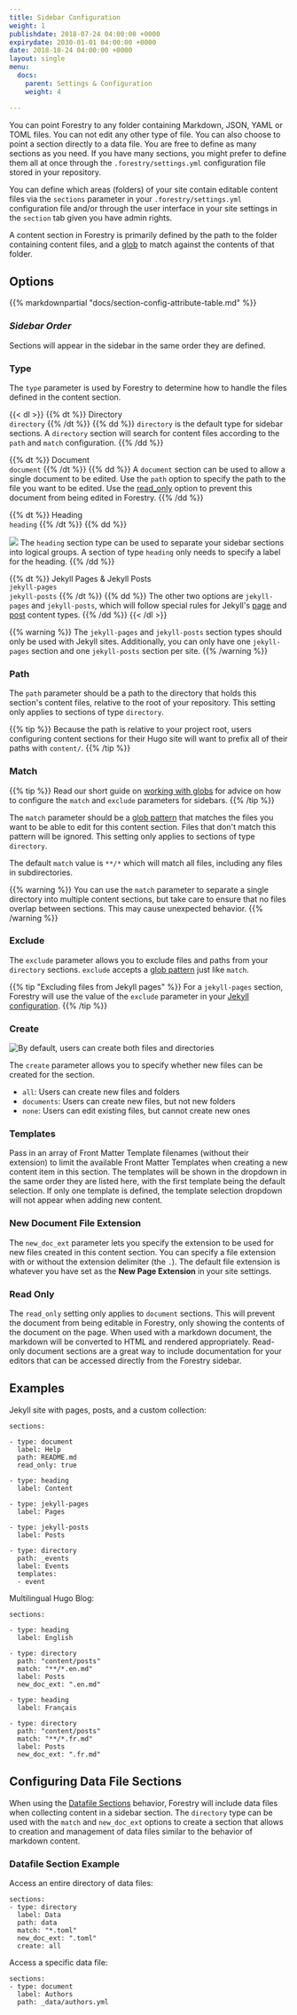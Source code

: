 ```yaml
---
title: Sidebar Configuration
weight: 1
publishdate: 2018-07-24 04:00:00 +0000
expirydate: 2030-01-01 04:00:00 +0000
date: 2018-10-24 04:00:00 +0000
layout: single
menu:
  docs:
    parent: Settings & Configuration
    weight: 4

---
```

You can point Forestry to any folder containing Markdown, JSON, YAML or TOML files. You can not edit any other type of file.
You can also choose to point a section directly to a data file. You are free to define as many sections as you need. If you have many sections, you might prefer to define them all at once through the `.forestry/settings.yml` configuration file stored in your repository.

You can define which areas (folders) of your site contain editable content files via the `sections` parameter in your `.forestry/settings.yml` configuration file and/or through the user interface in your site settings in the `section`
 tab given you have admin rights.
 
A content section in Forestry is primarily defined by the path to the folder containing content files, and a [glob](/docs/guides/misc/working-with-globs/) to match against the contents of that folder.

## Options

{{% markdownpartial "docs/section-config-attribute-table.md" %}}

### _Sidebar Order_

Sections will appear in the sidebar in the same order they are defined.

### Type

The `type` parameter is used by Forestry to determine how to handle the files defined in the content section.

{{< dl >}}
{{% dt %}}
Directory
<br />`directory`
{{% /dt %}}
{{% dd %}}
`directory` is the default type for sidebar sections. A `directory` section will search for content files according to the `path` and `match` configuration.
{{% /dd %}}

{{% dt %}}
Document
<br />`document`
{{% /dt %}}
{{% dd %}}
A `document` section can be used to allow a single document to be edited. Use the `path` option to specify the path to the file you want to be edited. Use the [read_only](#read-only) option to prevent this document from being edited in Forestry.
{{% /dd %}}

{{% dt %}}
Heading
<br />`heading`
{{% /dt %}}
{{% dd %}}

![](/uploads/2018/08/sidebar-headings.png)
The `heading` section type can be used to separate your sidebar sections into logical groups. A section of type `heading` only needs to specify a label for the heading.
{{% /dd %}}

{{% dt %}}
Jekyll Pages & Jekyll Posts
<br />`jekyll-pages`
<br />`jekyll-posts`
{{% /dt %}}
{{% dd %}}
The other two options are `jekyll-pages` and `jekyll-posts`, which will follow special rules for Jekyll's [page](https://jekyllrb.com/docs/pages/) and [post](https://jekyllrb.com/docs/posts/) content types.
{{% /dd %}}
{{< /dl >}}

{{% warning %}}
The `jekyll-pages` and `jekyll-posts` section types should only be used with Jekyll sites. Additionally, you can only have one `jekyll-pages` section and one `jekyll-posts` section per site.
{{% /warning %}}

### Path

The `path` parameter should be a path to the directory that holds this section's content files, relative to the root of your repository. This setting only applies to sections of type `directory`.

{{% tip %}}
Because the path is relative to your project root, users configuring content sections for their Hugo site will want to prefix all of their paths with `content/`.
{{% /tip %}}

### Match

{{% tip %}}
Read our short guide on [working with globs](/docs/guides/misc/working-with-globs/) for advice on how to configure the `match` and `exclude` parameters for sidebars.
{{% /tip %}}

The `match` parameter should be a [glob pattern](/docs/guides/misc/working-with-globs/) that matches the files you want to be able to edit for this content section. Files that don't match this pattern will be ignored. This setting only applies to sections of type `directory`.

The default `match` value is `**/*` which will match all files, including any files in subdirectories.

{{% warning %}}
You can use the `match` parameter to separate a single directory into multiple content sections, but take care to ensure that no files overlap between sections. This may cause unexpected behavior.
{{% /warning %}}

### Exclude

The `exclude` parameter allows you to exclude files and paths from your `directory` sections. `exclude` accepts a [glob pattern](/docs/guides/misc/working-with-globs/) just like `match`.

{{% tip "Excluding files from Jekyll pages" %}}
For a `jekyll-pages` section, Forestry will use the value of the `exclude` parameter in your [Jekyll configuration](https://jekyllrb.com/docs/configuration/).
{{% /tip %}}

### Create

![By default, users can create both files and directories](/uploads/2018/10/create-directory-ui.png)

The `create` parameter allows you to specify whether new files can be created for the section. 

- `all`: Users can create new files and folders
- `documents`: Users can create new files, but not new folders
- `none`: Users can edit existing files, but cannot create new ones

### Templates

Pass in an array of Front Matter Template filenames (without their extension) to limit the available Front Matter Templates when creating a new content item in this section. The templates will be shown in the dropdown in the same order they are listed here, with the first template being the default selection. If only one template is defined, the template selection dropdown will not appear when adding new content.

### New Document File Extension

The `new_doc_ext` parameter lets you specify the extension to be used for new files created in this content section. You can specify a file extension with or without the extension delimiter (the `.`). The default file extension is whatever you have set as the **New Page Extension** in your site settings.

### Read Only

The `read_only` setting only applies to `document` sections. This will prevent the document from being editable in Forestry, only showing the contents of the document on the page. When used with a markdown document, the markdown will be converted to HTML and rendered appropriately. Read-only document sections are a great way to include documentation for your editors that can be accessed directly from the Forestry sidebar.

## Examples

Jekyll site with pages, posts, and a custom collection:

    sections:
    
    - type: document
      label: Help
      path: README.md
      read_only: true
    
    - type: heading
      label: Content
    
    - type: jekyll-pages
      label: Pages
    
    - type: jekyll-posts
      label: Posts
    
    - type: directory
      path: _events
      label: Events
      templates:
      - event

Multilingual Hugo Blog:

    sections:
    
    - type: heading
      label: English
    
    - type: directory
      path: "content/posts"
      match: "**/*.en.md"
      label: Posts
      new_doc_ext: ".en.md"
    
    - type: heading
      label: Français
    
    - type: directory
      path: "content/posts"
      match: "**/*.fr.md"
      label: Posts
      new_doc_ext: ".fr.md"

## Configuring Data File Sections

When using the [Datafile Sections](/docs/editing/data-files/#datafile-sections) behavior, Forestry will include data files when collecting content in a sidebar section. The `directory` type can be used with the `match` and `new_doc_ext` options to create a section that allows to creation and management of data files similar to the behavior of markdown content.

### Datafile Section Example

Access an entire directory of data files:

```
sections:
- type: directory
  label: Data
  path: data
  match: "*.toml"
  new_doc_ext: ".toml"
  create: all
```

Access a specific data file:

```
sections:
- type: document
  label: Authors
  path: _data/authors.yml
```
